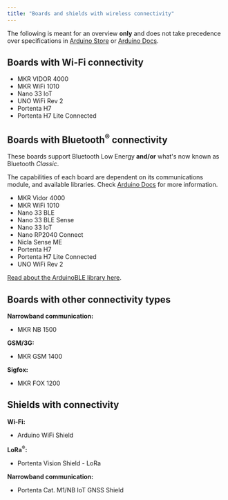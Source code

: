 ```yaml
---
title: "Boards and shields with wireless connectivity"
---
```


The following is meant for an overview **only** and does not take precedence over specifications in [Arduino Store](https://store.arduino.cc/) or [Arduino Docs](https://docs.arduino.cc/).

## Boards with Wi-Fi connectivity

* MKR VIDOR 4000
* MKR WiFi 1010
* Nano 33 IoT
* UNO WiFi Rev 2
* Portenta H7
* Portenta H7 Lite Connected

## Boards with Bluetooth<sup>®</sup> connectivity

These boards support Bluetooth Low Energy **and/or** what's now known as Bluetooth _Classic_.

The capabilities of each board are dependent on its communications module, and available libraries. Check [Arduino Docs](https://docs.arduino.cc/) for more information.

* MKR Vidor 4000
* MKR WiFi 1010
* Nano 33 BLE
* Nano 33 BLE Sense
* Nano 33 IoT
* Nano RP2040 Connect
* Nicla Sense ME
* Portenta H7
* Portenta H7 Lite Connected
* UNO WiFi Rev 2

[Read about the ArduinoBLE library here](https://www.arduino.cc/reference/en/libraries/arduinoble/).

## Boards with other connectivity types

**Narrowband communication:**

* MKR NB 1500

**GSM/3G:**
* MKR GSM 1400

**Sigfox:**

* MKR FOX 1200

## Shields with connectivity

**Wi-Fi:**

* Arduino WiFi Shield

**LoRa<sup>®</sup>:**

* Portenta Vision Shield - LoRa

**Narrowband communication:**

* Portenta Cat. M1/NB IoT GNSS Shield
